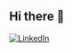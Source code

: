 ## Hi there 👋
[![LinkedIn](https://img.shields.io/badge/LinkedIn-Profile-blue?style=flat-square&logo=linkedin)](https://www.linkedin.com/in/tyler-oliver-02b66b261/)

<!--
**toliver13/toliver13** is a ✨ _special_ ✨ repository because its `README.md` (this file) appears on your GitHub profile.

Here are some ideas to get you started:

- 🔭 I’m currently working on ...
- 🌱 I’m currently learning ...
- 👯 I’m looking to collaborate on ...
- 🤔 I’m looking for help with ...
- 💬 Ask me about ...
- 📫 How to reach me: ...
- 😄 Pronouns: ...
- ⚡ Fun fact: ...
-->
